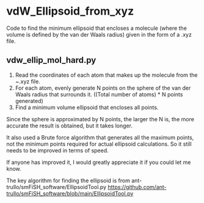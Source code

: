 # vdW_Ellipsoid_from_xyz
Code to find the minimum ellipsoid that encloses a molecule (where the volume is defined by the van der Waals radius) given in the form of a .xyz file.

## vdw_ellip_mol_hard.py
1. Read the coordinates of each atom that makes up the molecule from the ~.xyz file.
2. For each atom, evenly generate N points on the sphere of the van der Waals radius that surrounds it. ((Total number of atoms) * N points generated)
3. Find a minimum volume ellipsoid that encloses all points.

Since the sphere is approximated by N points, the larger the N is, the more accurate the result is obtained, but it takes longer.

It also used a Brute force algorithm that generates all the maximum points, not the minimum points required for actual ellipsoid calculations. So it still needs to be improved in terms of speed.

If anyone has improved it, I would greatly appreciate it if you could let me know.

The key algorithm for finding the ellipsoid is from ant-trullo/smFiSH_software/EllipsoidTool.py
  https://github.com/ant-trullo/smFiSH_software/blob/main/EllipsoidTool.py
